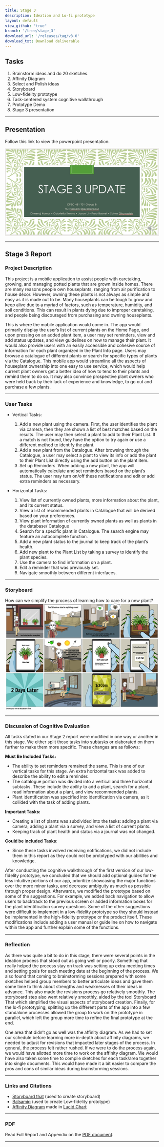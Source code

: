 ```yaml
---
title: Stage 3
description: Ideation and Lo-fi prototype
layout: default
view_github: "true"
branch: '/tree/stage_3'
download_url: '/releases/tag/v3.0'
download_txt: Download deliverable
---
```


## Tasks
1. Brainstorm ideas and do 20 sketches
1. Affinity Diagram
1. Select and Polish ideas
1. Storyboard
1. Low-fidelity prototype
1. Task-centered system cognitive walkthrough
1. Prototype Demo
1. Stage 3 presentation

---

## Presentation
Follow this link to view the powerpoint presentation.

[![HCI FALL 2020 - Stage 3 Presentation](assets/pics/stage3_pres.png)](https://uofc.sharepoint.com/:p:/s/GrpO365_Science_ComputerScience_CPSC481F2020-TeamB/EWBq8fXbcO9FmFTaIqqo_5YBoQdAkbGA3AftMKoiLpZlsw?e=invvgZ)

---

## Stage 3 Report

### Project Description
This project is a mobile application to assist people with caretaking, growing, and managing potted plants that are grown inside homes. There are many reasons people own houseplants, ranging from air purification to house décor. However, owning these plants is not always as simple and easy as it is made out to be. Many houseplants can be tough to grow and keep alive due to a myriad of factors, such as temperature, humidity, and soil conditions. This can result in plants dying due to improper caretaking, and people being discouraged from purchasing and owning houseplants.

This is where the mobile application would come in. The app would primarily display the user’s list of current plants on the Home Page, and upon pressing on an added plant item, a user may set reminders, view and add status updates, and view guidelines on how to manage their plant. It would also provide users with an easily accessible and cohesive source of information for each plant organized in the Plant Info page. Users may browse a catalogue of different plants or search for specific types of plants via the Catalogue. This mobile app would streamline all the aspects of houseplant ownership into one easy to use service, which would help current plant owners get a better idea of how to tend to their plants and remind them to do so. It may also convince prospective plant owners who were held back by their lack of experience and knowledge, to go out and purchase a few plants. 

---

### User Tasks
- Vertical Tasks: 
    1. Add a new plant using the camera. First, the user identifies the plant via camera, then they are shown a list of best matches based on the results. The user may then select a plant to add to their Plant List. If a match is not found, they have the option to try again or use a different method to identify the plant. 
    2. Add a new plant from the Catalogue. After browsing through the Catalogue, a user may select a plant to view its info or add the plant to their Plant List directly using the add button on the plant item. 
    3. Set up Reminders. When adding a new plant, the app will automatically calculate and set reminders based on the plant’s status. The user may turn on/off these notifications and edit or add extra reminders as necessary. 

- Horizontal Tasks: 
    1. View list of currently owned plants, more information about the plant, and its current status. 
    2. View a list of recommended plants in Catalogue that will be derived based on your preferences.  
    3. View plant information of currently owned plants as well as plants in the database/ Catalogue 
    4. Search for a specific plant in Catalogue. The search engine may feature an autocomplete function. 
    5. Add a new plant status to the journal to keep track of the plant’s health. 
    6. Add new plant to the Plant List by taking a survey to identify the plant species. 
    7. Use the camera to find information on a plant. 
    8. Edit a reminder that was previously set. 
    9. Navigate smoothly between different interfaces.

---

### Storyboard
How can we simplify the process of learning how to care for a new plant? 
![Storyboard](assets/pics/stage3_1.png)

---

### Discussion of Cognitive Evaluation
All tasks stated in our Stage 2 report were modified in one way or another in this stage. We either split those tasks into subtasks or elaborated on them further to make them more specific. These changes are as follows:

**Must Be Included Tasks:**
- The ability to set reminders remained the same. This is one of our vertical tasks for this stage. An extra horizontal task was added to describe the ability to edit a reminder. 
- The catalogue portion was divided into a vertical and three horizontal subtasks. These include the ability to add a plant, search for a plant, read information about a plant, and view recommended plants. 
- Plant identification was specified into identification via camera, as it collided with the task of adding plants.

**Important Tasks:**
- Creating a list of plants was subdivided into the tasks: adding a plant via camera, adding a plant via a survey, and view a list of current plants.
- Keeping track of plant health and status via a journal was not changed.

**Could be included Tasks:**
- Since these tasks involved receiving notifications, we did not include them in this report as they could not be prototyped with our abilities and knowledge.

After conducting the cognitive walkthrough of the first version of our low-fidelity prototype, we concluded that we should add optional guides for the less intuitive portions of our app, prioritize showcasing the major functions over the more minor tasks, and decrease ambiguity as much as possible through proper design. Afterwards, we modified the prototype based on some of the suggestions. For example, we added back navigation to allow users to backtrack to the previous screen or added information boxes for the plant identification survey questions. Some of the other suggestions were difficult to implement in a low-fidelity prototype so they should instead be implemented in the high-fidelity prototype or the product itself. These modifications include adding a user manual or guideline on how to navigate within the app and further explain some of the functions. 

---

### Reflection
As there was quite a bit to do in this stage, there were several points in the ideation process that stood out as going well or poorly. Something that really helped the process stay on track was setting up extra meeting times and setting goals for each meeting date at the beginning of the process. We also found that coming to brainstorming sessions prepared with some sketches helped group members to better articulate ideas and gave them some time to think about strengths and weaknesses of their ideas in advance. This also made the revisions process go relatively smoothly. The storyboard step also went relatively smoothly, aided by the tool Storyboard That which simplified the visual aspects of storyboard creation. Finally, for the lo-fi prototyping, splitting up the different parts of the app into a few standalone processes allowed the group to work on the prototype in parallel, which left the group more time to refine the final prototype at the end.  

One area that didn’t go as well was the affinity diagram. As we had to set our schedule before learning more in-depth about affinity diagrams, we needed to adjust for revisions that impacted later stages of the process. In general, the process felt rather rushed. If we were to do the process again, we would have allotted more time to work on the affinity diagram. We would have also taken some time to compile sketches for each task/area together into single documents. This would have made it a bit easier to compare the pros and cons of similar ideas during brainstorming sessions. 

---

### Links and Citations
- [Storyboard that](https://www.storyboardthat.com/) (used to create storyboard)
- [Balsamiq](https://balsamiq.com/) (used to create Low-fidelity prototype)
- [Affinity Diagram](https://lucid.app/invitations/accept/3cd5c01f-566b-4b3b-8397-10c54b50354b) made in [Lucid Chart](https://www.lucidchart.com/pages/landing?utm_source=google&utm_medium=cpc&utm_campaign=en_tier1_desktop_branded_x_exact&km_CPC_CampaignId=1490375427&km_CPC_AdGroupID=55688909257&km_CPC_Keyword=lucid%20chart&km_CPC_MatchType=e&km_CPC_ExtensionID=&km_CPC_Network=g&km_CPC_AdPosition=&km_CPC_Creative=442433236001&km_CPC_TargetID=kwd-55720648523&km_CPC_Country=9001331&km_CPC_Device=c&km_CPC_placement=&km_CPC_target=&mkwid=sVrXnwD0X_pcrid_442433236001_pkw_lucid%20chart_pmt_e_pdv_c_slid__pgrid_55688909257_ptaid_kwd-55720648523_&gclid=Cj0KCQiAy579BRCPARIsAB6QoIbWtBFYmcHLG1KyONwo2kiHybix1wI0vcCVvmLz0JFDW8Df9WfYp9caAoyGEALw_wcB)

---

### PDF
Read Full Report and Appendix on the [PDF document](https://github.com/judgyknowitall/cpsc481_teamproject/blob/master/stage3/Stage3Report_teamB.pdf).

---